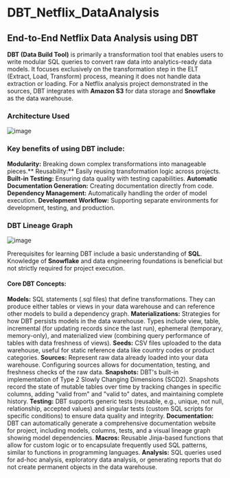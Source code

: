 # DBT_Netflix_DataAnalysis
## End-to-End Netflix Data Analysis using DBT
**DBT (Data Build Tool)** is primarily a transformation tool that enables users to write modular SQL queries to convert raw data into analytics-ready data models. It focuses exclusively on the transformation step in the ELT (Extract, Load, Transform) process, meaning it does not handle data extraction or loading.
For a Netflix analysis project demonstrated in the sources, DBT integrates with **Amazon S3** for data storage and **Snowflake** as the data warehouse.

### Architecture Used
![image](https://github.com/user-attachments/assets/6c28ff6d-b327-436d-8a51-50581508dc92)

### Key benefits of using DBT include:
**Modularity:** Breaking down complex transformations into manageable pieces.**
Reusability:** Easily reusing transformation logic across projects.
**Built-in Testing:** Ensuring data quality with testing capabilities.
**Automatic Documentation Generation:** Creating documentation directly from code.
**Dependency Management:** Automatically handling the order of model execution.
**Development Workflow:** Supporting separate environments for development, testing, and production.

### DBT Lineage Graph
![image](https://github.com/user-attachments/assets/d31034ea-808d-45f8-9302-7405f089f98c)


Prerequisites for learning DBT include a basic understanding of **SQL**. Knowledge of **Snowflake** and data engineering foundations is beneficial but not strictly required for project execution.
#### Core DBT Concepts:
**Models:** SQL statements (.sql files) that define transformations. They can produce either tables or views in your data warehouse and can reference other models to build a dependency graph.
**Materializations:** Strategies for how DBT persists models in the data warehouse. Types include view, table, incremental (for updating records since the last run), ephemeral (temporary, memory-only), and materialized view (combining query performance of tables with data freshness of views).
**Seeds:** CSV files uploaded to the data warehouse, useful for static reference data like country codes or product categories.
**Sources:** Represent raw data already loaded into your data warehouse. Configuring sources allows for documentation, testing, and freshness checks of the raw data.
**Snapshots:** DBT's built-in implementation of Type 2 Slowly Changing Dimensions (SCD2). Snapshots record the state of mutable tables over time by tracking changes in specific columns, adding "valid from" and "valid to" dates, and maintaining complete history.
**Testing:** DBT supports generic tests (reusable, e.g., unique, not null, relationship, accepted values) and singular tests (custom SQL scripts for specific conditions) to ensure data quality and integrity.
**Documentation:** DBT can automatically generate a comprehensive documentation website for project, including models, columns, tests, and a visual lineage graph showing model dependencies.
**Macros:** Reusable Jinja-based functions that allow for custom logic or to encapsulate frequently used SQL patterns, similar to functions in programming languages.
**Analysis:** SQL queries used for ad-hoc analysis, exploratory data analysis, or generating reports that do not create permanent objects in the data warehouse.
